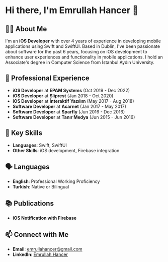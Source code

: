 

# Hi there, I'm Emrullah Hancer 👋

## 👨‍💻 About Me
I'm an **iOS Developer** with over 4 years of experience in developing mobile applications using Swift and SwiftUI. Based in Dublin, I've been passionate about software for the past 6 years, focusing on iOS development to enhance user experiences and functionality in mobile applications. I hold an Associate's degree in Computer Science from İstanbul Aydın University.

## 💼 Professional Experience
- **iOS Developer** at **EPAM Systems** (Oct 2019 - Dec 2022)  
- **iOS Developer** at **Sliprest** (Jan 2018 - Oct 2020)  
- **iOS Developer** at **İnteraktif Yazılım** (May 2017 - Aug 2018)  
- **Software Developer** at **Acarnet** (Jan 2017 - May 2017)  
- **Software Developer** at **Sparfly** (Jun 2016 - Dec 2016)  
- **Software Developer** at **Tanır Medya** (Jun 2015 - Jun 2016)  

## 🌟 Key Skills
- **Languages**: Swift, SwiftUI
- **Other Skills**: iOS development, Firebase integration

## 🗣️ Languages
- **English**: Professional Working Proficiency
- **Turkish**: Native or Bilingual

## 📚 Publications
- **iOS Notification with Firebase** 

## 📫 Connect with Me
- **Email**: emrullahancer@gmail.com
- **LinkedIn**: [Emrullah Hancer](https://www.linkedin.com/in/emrullahhancer/)
